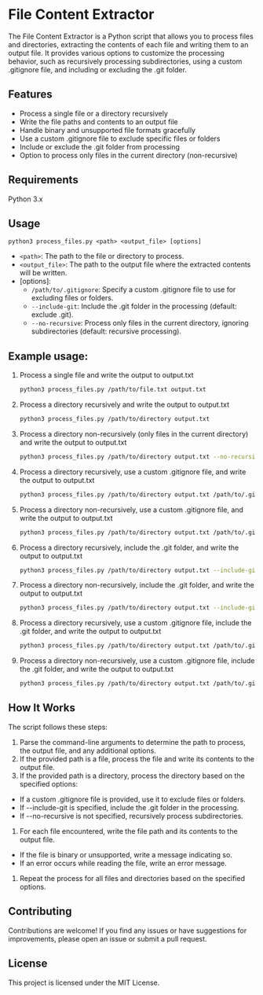 # File Content Extractor

The File Content Extractor is a Python script that allows you to process files and directories, extracting the contents of each file and writing them to an output file. It provides various options to customize the processing behavior, such as recursively processing subdirectories, using a custom .gitignore file, and including or excluding the .git folder.

## Features

* Process a single file or a directory recursively
* Write the file paths and contents to an output file
* Handle binary and unsupported file formats gracefully
* Use a custom .gitignore file to exclude specific files or folders
* Include or exclude the .git folder from processing
* Option to process only files in the current directory (non-recursive)

## Requirements

Python 3.x

## Usage

`python3 process_files.py <path> <output_file> [options]`

* `<path>`: The path to the file or directory to process.
* `<output_file>`: The path to the output file where the extracted contents will be written.
* [options]:
  * `/path/to/.gitignore`: Specify a custom .gitignore file to use for excluding files or folders.
  * `--include-git`: Include the .git folder in the processing (default: exclude .git).
  * `--no-recursive`: Process only files in the current directory, ignoring subdirectories (default: recursive processing).

## Example usage:

1. Process a single file and write the output to output.txt
    ```sh
    python3 process_files.py /path/to/file.txt output.txt
    ```

2. Process a directory recursively and write the output to output.txt
    ```sh
    python3 process_files.py /path/to/directory output.txt
    ```

3. Process a directory non-recursively (only files in the current directory) and write the output to output.txt
    ```sh
    python3 process_files.py /path/to/directory output.txt --no-recursive
    ```

4. Process a directory recursively, use a custom .gitignore file, and write the output to output.txt
    ```sh
    python3 process_files.py /path/to/directory output.txt /path/to/.gitignore
    ```

5. Process a directory non-recursively, use a custom .gitignore file, and write the output to output.txt
    ```sh
    python3 process_files.py /path/to/directory output.txt /path/to/.gitignore --no-recursive
    ```

6. Process a directory recursively, include the .git folder, and write the output to output.txt
    ```sh
    python3 process_files.py /path/to/directory output.txt --include-git
    ```

7. Process a directory non-recursively, include the .git folder, and write the output to output.txt
    ```sh
    python3 process_files.py /path/to/directory output.txt --include-git --no-recursive
    ```

8. Process a directory recursively, use a custom .gitignore file, include the .git folder, and write the output to output.txt
    ```sh
    python3 process_files.py /path/to/directory output.txt /path/to/.gitignore --include-git
    ```

9. Process a directory non-recursively, use a custom .gitignore file, include the .git folder, and write the output to output.txt
    ```sh
    python3 process_files.py /path/to/directory output.txt /path/to/.gitignore --include-git --no-recursive
    ```

## How It Works

The script follows these steps:
1. Parse the command-line arguments to determine the path to process, the output file, and any additional options.
1. If the provided path is a file, process the file and write its contents to the output file.
1. If the provided path is a directory, process the directory based on the specified options:
  * If a custom .gitignore file is provided, use it to exclude files or folders.
  * If --include-git is specified, include the .git folder in the processing.
  * If --no-recursive is not specified, recursively process subdirectories.
1. For each file encountered, write the file path and its contents to the output file.
  * If the file is binary or unsupported, write a message indicating so.
  * If an error occurs while reading the file, write an error message.
1. Repeat the process for all files and directories based on the specified options.

## Contributing

Contributions are welcome! If you find any issues or have suggestions for improvements, please open an issue or submit a pull request.

## License

This project is licensed under the MIT License.